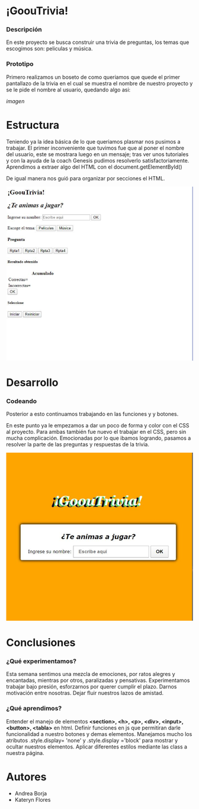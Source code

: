 # ¡GoouTrivia!


### Descripción

En este proyecto se busca construir una trivia de preguntas, los temas que escogimos son: peliculas y música.


### Prototipo

Primero realizamos un boseto de como queriamos que quede el primer pantallazo de la trivia en el cual se muestra el nombre de nuestro proyecto y se le pide el nombre al usuario, quedando algo asi:

*imagen*


# Estructura

Teniendo ya la idea básica de lo que queriamos plasmar nos pusimos a trabajar. El primer inconveniente que tuvimos fue que al poner el nombre del usuario, este se mostrara luego en un mensaje; tras ver unos tutoriales y con la ayuda de la coach Genesis pudimos resolverlo satisfactoriamente. Aprendimos a extraer algo del HTML con el document.getElementById()

De igual manera nos guió para organizar por secciones el HTML.

<img src='inicios-html.JPG'>


# Desarrollo

### Codeando

Posterior a esto continuamos trabajando en las funciones y y botones.

En este punto ya le empezamos a dar un poco de forma y color con el CSS al proyecto. Para ambas también fue nuevo el trabajar en el CSS, pero sin mucha complicación. Emocionadas por lo que ibamos logrando, pasamos a resolver la parte de las preguntas y respuestas de la trivia.

<img src='trivia-vista-final.JPG'>


# Conclusiones
### ¿Qué experimentamos?
Esta semana sentimos una mezcla de emociones, por ratos alegres y encantadas, mientras por otros, paralizadas y pensativas.
Experimentamos trabajar bajo presión, esforzarnos por querer cumplir el plazo.
Darnos motivación entre nosotras.
Dejar fluir nuestros lazos de amistad.
 
### ¿Qué aprendimos?
Entender el manejo de elementos **\<section\>, \<h\>, \<p\>, \<div>\, \<input\>, \<button\>, \<tabla\>** en html.
Definir funciones en js que permitiran darle funcionalidad a nuestro botones y demas elementos.
Manejamos mucho los atributos .style.display= 'none' y .style.display ='block' para mostrar y ocultar nuestros elementos.
Aplicar diferentes estilos mediante las class a nuestra página.


# Autores
- Andrea Borja
- Kateryn Flores
